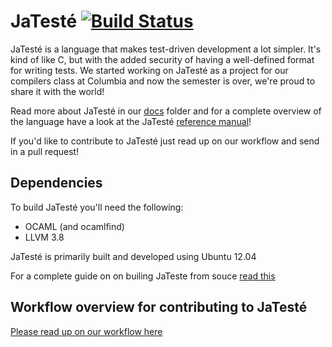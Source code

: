 # JaTesté [![Build Status](https://travis-ci.org/jaredweiss/JaTeste.svg?branch=master)](https://travis-ci.org/jaredweiss/JaTeste)

JaTesté is a language that makes test-driven development a lot simpler. It's kind of like C, but with the added security of having a well-defined format for writing tests. We started working on JaTesté as a project for our compilers class at Columbia and now the semester is over, we're proud to share it with the world!

Read more about JaTesté in our [docs](/docs/) folder and for a complete overview of the language have a look at the JaTesté [reference manual](/reference_manual/reference_manual.pdf)!

If you'd like to contribute to JaTesté just read up on our workflow and send in a pull request!

Dependencies
------------
To build JaTesté you'll need the following:
- OCAML (and ocamlfind)
- LLVM 3.8

JaTesté is primarily built and developed using Ubuntu 12.04

For a complete guide on on builing JaTeste from souce [read this](https://github.com/jaredweiss/JaTeste/wiki/Building-JaTeste-from-source)

Workflow overview for contributing to JaTesté
---------------------------------------------
[Please read up on our workflow here](https://github.com/jaredweiss/JaTeste/wiki/Beyond-basic-git)
